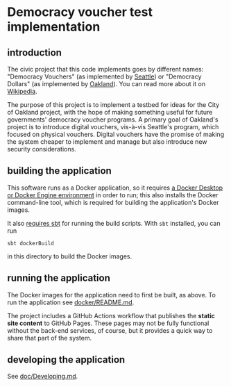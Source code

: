 # Democracy voucher test implementation
## introduction

The civic project that this code implements goes by different names:
"Democracy Vouchers" (as implemented by [Seattle][Seattle_Democracy_Vouchers]) or
"Democracy Dollars" (as implemented by [Oakland][Oakland_Democracy_Dollars]).
You can read more about it on [Wikipedia][Wikipedia_Democracy_voucher].

The purpose of this project is to implement a testbed for ideas for the City of Oakland project,
with the hope of making something useful for future governments' democracy voucher programs.
A primary goal of Oakland's project is to introduce digital vouchers,
vis-à-vis Seattle's program, which focused on physical vouchers.
Digital vouchers have the promise of making the system cheaper to implement and manage
but also introduce new security considerations.

## building the application

This software runs as a Docker application,
so it requires [a Docker Desktop or Docker Engine environment][Docker-install] in order to run;
this also installs the Docker command-line tool, which is required for building the application's Docker images.

It also [requires sbt][sbt-setup] for running the build scripts.
With <code>sbt</code> installed, you can run
```shell
sbt dockerBuild
```
in this directory to build the Docker images.

## running the application

The Docker images for the application need to first be built, as above.
To run the application see [docker/README.md](docker/README.md).

The project includes a GitHub Actions workflow that publishes the **static site content** to GitHub Pages.
These pages may not be fully functional without the back-end services, of course,
but it provides a quick way to share that part of the system.

## developing the application

See [doc/Developing.md](doc/Developing.md).

[Docker-install]: https://docs.docker.com/engine/install/
[Oakland_Democracy_Dollars]: https://www.oaklandca.gov/topics/democracy-dollars
[Seattle_Democracy_Vouchers]: https://www.seattle.gov/democracyvoucher
[Wikipedia_Democracy_voucher]: https://en.wikipedia.org/wiki/Democracy_voucher
[sbt-setup]: https://www.scala-sbt.org/1.x/docs/Setup.html
